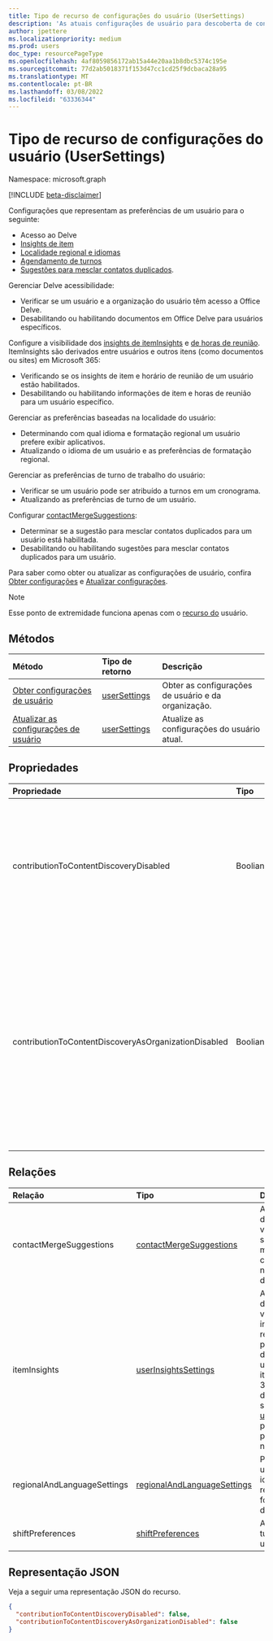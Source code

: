```yaml
---
title: Tipo de recurso de configurações do usuário (UserSettings)
description: 'As atuais configurações de usuário para descoberta de conteúdo. '
author: jpettere
ms.localizationpriority: medium
ms.prod: users
doc_type: resourcePageType
ms.openlocfilehash: 4af8059856172ab15a44e20aa1b8dbc5374c195e
ms.sourcegitcommit: 77d2ab5018371f153d47cc1cd25f9dcbaca28a95
ms.translationtype: MT
ms.contentlocale: pt-BR
ms.lasthandoff: 03/08/2022
ms.locfileid: "63336344"
---
```

# <a name="usersettings-resource-type"></a>Tipo de recurso de configurações do usuário (UserSettings)

Namespace: microsoft.graph

[!INCLUDE [beta-disclaimer](../../includes/beta-disclaimer.md)]

Configurações que representam as preferências de um usuário para o seguinte:
- Acesso ao Delve
- [Insights de item](../resources/officegraphinsights.md)
- [Localidade regional e idiomas](../resources/regionalandlanguagesettings.md)
- [Agendamento de turnos](../resources/shiftpreferences.md)
- [Sugestões para mesclar contatos duplicados](../resources/contactmergesuggestions.md).

Gerenciar Delve acessibilidade:
  - Verificar se um usuário e a organização do usuário têm acesso a Office Delve.
  - Desabilitando ou habilitando documentos em Office Delve para usuários específicos. 

Configure a visibilidade dos [insights de itemInsights](../resources/iteminsights.md) e [de horas de reunião](https://support.microsoft.com/office/update-your-meeting-hours-using-the-profile-card-0613d113-d7c1-4faa-bb11-c8ba30a78ef1). ItemInsights são derivados entre usuários e outros itens (como documentos ou sites) em Microsoft 365:
  - Verificando se os insights de item e horário de reunião de um usuário estão habilitados.
  - Desabilitando ou habilitando informações de item e horas de reunião para um usuário específico.

Gerenciar as preferências baseadas na localidade do usuário: 
  - Determinando com qual idioma e formatação regional um usuário prefere exibir aplicativos.
  - Atualizando o idioma de um usuário e as preferências de formatação regional.

Gerenciar as preferências de turno de trabalho do usuário: 
  - Verificar se um usuário pode ser atribuído a turnos em um cronograma.
  - Atualizando as preferências de turno de um usuário.
  
Configurar [contactMergeSuggestions](../resources/contactmergesuggestions.md):
  - Determinar se a sugestão para mesclar contatos duplicados para um usuário está habilitada.
  - Desabilitando ou habilitando sugestões para mesclar contatos duplicados para um usuário.

Para saber como obter ou atualizar as configurações de usuário, confira [Obter configurações](../api/usersettings-get.md) e [Atualizar configurações](../api/usersettings-update.md).

> [!NOTE]
> Esse ponto de extremidade funciona apenas com o [recurso do](user.md) usuário. 

## <a name="methods"></a>Métodos
| Método       | Tipo de retorno  |Descrição|
|:---------------|:--------|:----------|
|[Obter configurações de usuário](../api/usersettings-get.md) |[userSettings](../resources/usersettings.md)| Obter as configurações de usuário e da organização. |
|[Atualizar as configurações de usuário](../api/usersettings-update.md) |[userSettings](../resources/usersettings.md)| Atualize as configurações do usuário atual. |

## <a name="properties"></a>Propriedades

| Propriedade     | Tipo   |Descrição|
|:---------------|:--------|:----------|
|contributionToContentDiscoveryDisabled|Booliano|Os documentos do usuário do Office Delve serão desativados quando definidos como verdadeiros. Os usuários podem controlar essa configuração em [Office Delve](https://support.office.com/article/are-my-documents-safe-in-office-delve-f5f409a2-37ed-4452-8f61-681e5e1836f3?ui=en-US&rs=en-US&ad=US#bkmk_optout). |
|contributionToContentDiscoveryAsOrganizationDisabled|Booliano|Reflete a configuração [Office Delve nível da organização](https://support.office.com/article/office-delve-for-office-365-admins-54f87a42-15a4-44b4-9df0-d36287d9531b#bkmk_delveonoff). A organização não tem acesso ao Office Delve quando definido como verdadeiro. Essa configuração é somente leitura e pode ser alterada somente por administradores no [Centro de administração do SharePoint](https://support.office.com/article/about-the-office-365-admin-center-758befc4-0888-4009-9f14-0d147402fd23?ui=en-US&rs=en-US&ad=US).|

## <a name="relationships"></a>Relações

| Relação | Tipo | Descrição |
|:---------------|:--------|:----------|
|contactMergeSuggestions|[contactMergeSuggestions](contactmergesuggestions.md)| As configurações do usuário para a visibilidade da sugestão de mesclagem para os contatos duplicados na lista de contatos do usuário.|
|itemInsights|[userInsightsSettings](userinsightssettings.md)| As configurações do usuário para a visibilidade de insights de hora de reunião e percepções derivadas entre um usuário e outros itens no Microsoft 365, como documentos ou sites. [Obter userInsightsSettings](../api/userinsightssettings-get.md) por meio dessa propriedade de navegação. |
|regionalAndLanguageSettings|[regionalAndLanguageSettings](regionalandlanguagesettings.md)| Preferências do usuário para idiomas, localidade regional e formatação de data/hora. |
|shiftPreferences|[shiftPreferences](shiftpreferences.md)| As preferências de turno para o usuário. |



## <a name="json-representation"></a>Representação JSON

Veja a seguir uma representação JSON do recurso.
<!-- {
  "blockType": "resource",
  "keyProperty": "id",
  "@odata.type": "microsoft.graph.userSettings",
  "baseType": "microsoft.graph.entity"
}-->
```json
{
  "contributionToContentDiscoveryDisabled": false,
  "contributionToContentDiscoveryAsOrganizationDisabled": false
}

```


